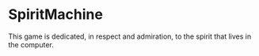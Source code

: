 # SpiritMachine
This game is dedicated, in respect and admiration, to the spirit that lives in the computer.
